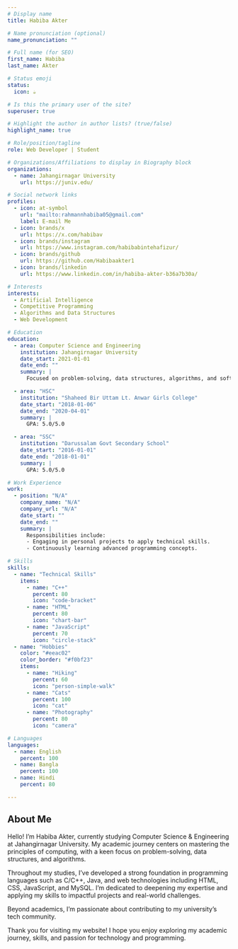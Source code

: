 ```yaml
---
# Display name
title: Habiba Akter

# Name pronunciation (optional)
name_pronunciation: ""

# Full name (for SEO)
first_name: Habiba
last_name: Akter

# Status emoji
status:
  icon: ☕️

# Is this the primary user of the site?
superuser: true

# Highlight the author in author lists? (true/false)
highlight_name: true

# Role/position/tagline
role: Web Developer | Student

# Organizations/Affiliations to display in Biography block
organizations:
  - name: Jahangirnagar University
    url: https://juniv.edu/

# Social network links
profiles:
  - icon: at-symbol
    url: "mailto:rahmannhabiba05@gmail.com"
    label: E-mail Me
  - icon: brands/x
    url: https://x.com/habibav
  - icon: brands/instagram
    url: https://www.instagram.com/habibabintehafizur/
  - icon: brands/github
    url: https://github.com/Habibaakter1
  - icon: brands/linkedin
    url: https://www.linkedin.com/in/habiba-akter-b36a7b30a/

# Interests
interests:
  - Artificial Intelligence
  - Competitive Programming
  - Algorithms and Data Structures
  - Web Development

# Education
education:
  - area: Computer Science and Engineering
    institution: Jahangirnagar University
    date_start: 2021-01-01
    date_end: ""
    summary: |
      Focused on problem-solving, data structures, algorithms, and software development.

  - area: "HSC"
    institution: "Shaheed Bir Uttam Lt. Anwar Girls College"
    date_start: "2018-01-06"
    date_end: "2020-04-01"
    summary: |
      GPA: 5.0/5.0

  - area: "SSC"
    institution: "Darussalam Govt Secondary School"
    date_start: "2016-01-01"
    date_end: "2018-01-01"
    summary: |
      GPA: 5.0/5.0

# Work Experience
work:
  - position: "N/A"
    company_name: "N/A"
    company_url: "N/A"
    date_start: ""
    date_end: ""
    summary: |
      Responsibilities include:
      - Engaging in personal projects to apply technical skills.
      - Continuously learning advanced programming concepts.

# Skills
skills:
  - name: "Technical Skills"
    items:
      - name: "C++"
        percent: 80
        icon: "code-bracket"
      - name: "HTML"
        percent: 80
        icon: "chart-bar"
      - name: "JavaScript"
        percent: 70
        icon: "circle-stack"
  - name: "Hobbies"
    color: "#eeac02"
    color_border: "#f0bf23"
    items:
      - name: "Hiking"
        percent: 60
        icon: "person-simple-walk"
      - name: "Cats"
        percent: 100
        icon: "cat"
      - name: "Photography"
        percent: 80
        icon: "camera"

# Languages
languages:
  - name: English
    percent: 100
  - name: Bangla
    percent: 100
  - name: Hindi
    percent: 80

---
```


## About Me

Hello! I’m Habiba Akter, currently studying Computer Science & Engineering at Jahangirnagar University. My academic journey centers on mastering the principles of computing, with a keen focus on problem-solving, data structures, and algorithms.

Throughout my studies, I’ve developed a strong foundation in programming languages such as C/C++, Java, and web technologies including HTML, CSS, JavaScript, and MySQL. I’m dedicated to deepening my expertise and applying my skills to impactful projects and real-world challenges.

Beyond academics, I’m passionate about contributing to my university’s tech community.

Thank you for visiting my website! I hope you enjoy exploring my academic journey, skills, and passion for technology and programming.
